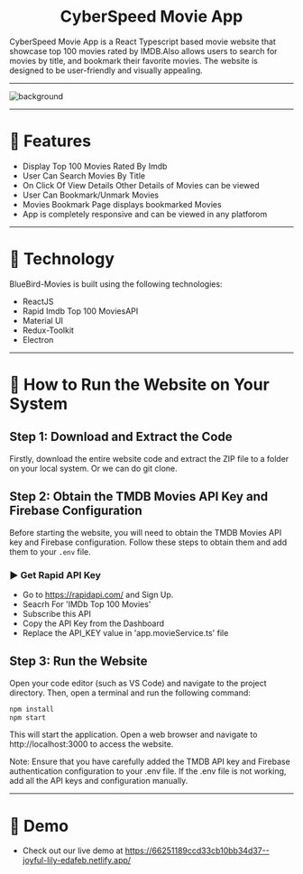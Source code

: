 <h1 align="center">CyberSpeed Movie App</h1>
CyberSpeed Movie App is a React Typescript based movie website that showcase top 100 movies rated by IMDB.Also allows users to search for movies by title, and bookmark their favorite movies. The website is designed to be user-friendly and visually appealing.
<hr/>

![background](<img width="1714" alt="image" src="https://github.com/yogendra-rathore/cyberspeed-movies-app/assets/140323526/c62edb31-b9e3-4f27-876a-dec973a3edb0">
)

<hr/>

# 🍿 Features 

- Display Top 100 Movies Rated By Imdb
- User Can Search Movies By Title
- On Click Of View Details Other Details of Movies can be viewed
- User Can Bookmark/Unmark Movies
- Movies Bookmark Page displays bookmarked Movies
- App is completely responsive and can be viewed in any platforom
  

<hr/>

# 🍿 Technology

BlueBird-Movies is built using the following technologies:

- ReactJS
- Rapid Imdb Top 100 MoviesAPI
- Material UI
- Redux-Toolkit
- Electron

<hr/>

# 🍿 How to Run the Website on Your System

## Step 1: Download and Extract the Code

Firstly, download the entire website code and extract the ZIP file to a folder on your local system.
Or we can do git clone.

## Step 2: Obtain the TMDB Movies API Key and Firebase Configuration

Before starting the website, you will need to obtain the TMDB Movies API key and Firebase configuration. Follow these steps to obtain them and add them to your `.env` file.

### ▶️ Get Rapid API Key 

- Go to https://rapidapi.com/ and Sign Up.
- Seacrh For 'IMDb Top 100 Movies'
- Subscribe this API
- Copy the API Key from the Dashboard
- Replace the API_KEY value in 'app.movieService.ts' file


## Step 3: Run the Website

Open your code editor (such as VS Code) and navigate to the project directory. Then, open a terminal and run the following command:

```bash
npm install
npm start
```
This will start the application. Open a web browser and navigate to http://localhost:3000 to access the website.

Note: Ensure that you have carefully added the TMDB API key and Firebase authentication configuration to your .env file. If the .env file is not working, add all the API keys and configuration manually.

<hr/>

# 🍿 Demo 

- Check out our live demo at https://66251189ccd33cb10bb34d37--joyful-lily-edafeb.netlify.app/
 
